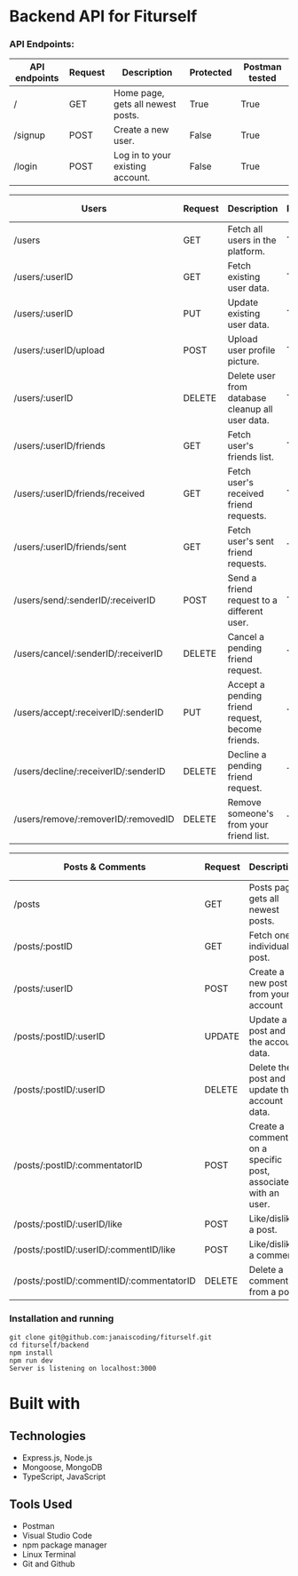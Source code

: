 # Backend API for Fiturself

### API Endpoints:

| API endpoints | Request | Description                       | Protected | Postman tested |
| ------------- | ------- | --------------------------------- | --------- | -------------- |
| /             | GET     | Home page, gets all newest posts. | True      | True           |
| /signup       | POST    | Create a new user.                | False     | True           |
| /login        | POST    | Log in to your existing account.  | False     | True           |

| Users                                | Request | Description                                      | Protected | Postman tested    |
| ------------------------------------ | ------- | ------------------------------------------------ | --------- | ----------------- |
| /users                               | GET     | Fetch all users in the platform.                 | True      | True              |
| /users/:userID                       | GET     | Fetch existing user data.                        | True      | True              |
| /users/:userID                       | PUT     | Update existing user data.                       | True      | True              |
| /users/:userID/upload                | POST    | Upload user profile picture.                     | True      | False(used views) |
| /users/:userID                       | DELETE  | Delete user from database cleanup all user data. | True      | True              |
| /users/:userID/friends               | GET     | Fetch user's friends list.                       | True      | True              |
| /users/:userID/friends/received      | GET     | Fetch user's received friend requests.           | True      | True              |
| /users/:userID/friends/sent          | GET     | Fetch user's sent friend requests.               | True      | True              |
| /users/send/:senderID/:receiverID    | POST    | Send a friend request to a different user.       | True      | True              |
| /users/cancel/:senderID/:receiverID  | DELETE  | Cancel a pending friend request.                 | True      | True              |
| /users/accept/:receiverID/:senderID  | PUT     | Accept a pending friend request, become friends. | True      | True              |
| /users/decline/:receiverID/:senderID | DELETE  | Decline a pending friend request.                | True      | True              |
| /users/remove/:removerID/:removedID  | DELETE  | Remove someone's from your friend list.          | True      | True              |

| Posts & Comments                         | Request | Description                                                   | Protected | Postman Tested |
| ---------------------------------------- | ------- | ------------------------------------------------------------- | --------- | -------------- |
| /posts                                   | GET     | Posts page, gets all newest posts.                            | True      | True           |
| /posts/:postID                           | GET     | Fetch one individual post.                                    | True      | True           |
| /posts/:userID                           | POST    | Create a new post from your account                           | True      | True           |
| /posts/:postID/:userID                   | UPDATE  | Update a post and the account data.                           | True      | True           |
| /posts/:postID/:userID                   | DELETE  | Delete the post and update the account data.                  | True      | True           |
| /posts/:postID/:commentatorID            | POST    | Create a comment on a specific post, associated with an user. | True      | True           |
| /posts/:postID/:userID/like              | POST    | Like/dislike a post.                                          | True      | True           |
| /posts/:postID/:userID/:commentID/like   | POST    | Like/dislike a comment.                                       | True      | True           |
| /posts/:postID/:commentID/:commentatorID | DELETE  | Delete a comment from a post.                                 | True      | True           |

### Installation and running

```
git clone git@github.com:janaiscoding/fiturself.git
cd fiturself/backend
npm install
npm run dev
Server is listening on localhost:3000
```

# Built with

## Technologies

- Express.js, Node.js
- Mongoose, MongoDB
- TypeScript, JavaScript

## Tools Used

- Postman
- Visual Studio Code
- npm package manager
- Linux Terminal
- Git and Github
